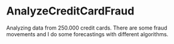 # AnalyzeCreditCardFraud
Analyzing data from 250.000 credit cards.  There are some fraud movements and I do some forecastings with different algorithms.
